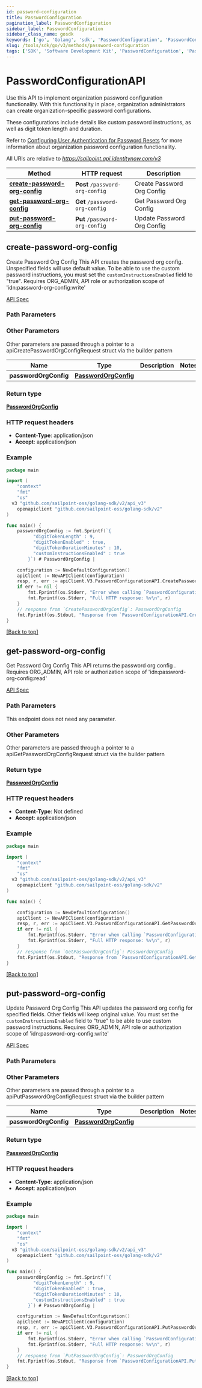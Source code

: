 ```yaml
---
id: password-configuration
title: PasswordConfiguration
pagination_label: PasswordConfiguration
sidebar_label: PasswordConfiguration
sidebar_class_name: gosdk
keywords: ['go', 'Golang', 'sdk', 'PasswordConfiguration', 'PasswordConfiguration'] 
slug: /tools/sdk/go/v3/methods/password-configuration
tags: ['SDK', 'Software Development Kit', 'PasswordConfiguration', 'PasswordConfiguration']
---
```


# PasswordConfigurationAPI
  Use this API to implement organization password configuration functionality. 
With this functionality in place, organization administrators can create organization-specific password configurations. 

These configurations include details like custom password instructions, as well as digit token length and duration. 

Refer to [Configuring User Authentication for Password Resets](https://documentation.sailpoint.com/saas/help/pwd/pwd_reset.html) for more information about organization password configuration functionality.
 
All URIs are relative to *https://sailpoint.api.identitynow.com/v3*

Method | HTTP request | Description
------------- | ------------- | -------------
[**create-password-org-config**](#create-password-org-config) | **Post** `/password-org-config` | Create Password Org Config
[**get-password-org-config**](#get-password-org-config) | **Get** `/password-org-config` | Get Password Org Config
[**put-password-org-config**](#put-password-org-config) | **Put** `/password-org-config` | Update Password Org Config


## create-password-org-config
Create Password Org Config
This API creates the password org config. Unspecified fields will use default value.
To be able to use the custom password instructions, you must set the `customInstructionsEnabled` field to "true".
Requires ORG_ADMIN, API role or authorization scope of 'idn:password-org-config:write'

[API Spec](https://developer.sailpoint.com/docs/api/v3/create-password-org-config)

### Path Parameters



### Other Parameters

Other parameters are passed through a pointer to a apiCreatePasswordOrgConfigRequest struct via the builder pattern


Name | Type | Description  | Notes
------------- | ------------- | ------------- | -------------
 **passwordOrgConfig** | [**PasswordOrgConfig**](../models/password-org-config) |  | 

### Return type

[**PasswordOrgConfig**](../models/password-org-config)

### HTTP request headers

- **Content-Type**: application/json
- **Accept**: application/json

### Example

```go
package main

import (
	"context"
	"fmt"
	"os"
  v3 "github.com/sailpoint-oss/golang-sdk/v2/api_v3"
	openapiclient "github.com/sailpoint-oss/golang-sdk/v2"
)

func main() {
    passwordOrgConfig := fmt.Sprintf(`{
          "digitTokenLength" : 9,
          "digitTokenEnabled" : true,
          "digitTokenDurationMinutes" : 10,
          "customInstructionsEnabled" : true
        }`) # PasswordOrgConfig | 

	configuration := NewDefaultConfiguration()
	apiClient := NewAPIClient(configuration)
	resp, r, err := apiClient.V3.PasswordConfigurationAPI.CreatePasswordOrgConfig(context.Background()).PasswordOrgConfig(passwordOrgConfig).Execute()
	if err != nil {
		fmt.Fprintf(os.Stderr, "Error when calling `PasswordConfigurationAPI.CreatePasswordOrgConfig``: %v\n", err)
		fmt.Fprintf(os.Stderr, "Full HTTP response: %v\n", r)
	}
	// response from `CreatePasswordOrgConfig`: PasswordOrgConfig
	fmt.Fprintf(os.Stdout, "Response from `PasswordConfigurationAPI.CreatePasswordOrgConfig`: %v\n", resp)
}
```

[[Back to top]](#)

## get-password-org-config
Get Password Org Config
This API returns the password org config . Requires ORG_ADMIN, API role or authorization scope of 'idn:password-org-config:read'

[API Spec](https://developer.sailpoint.com/docs/api/v3/get-password-org-config)

### Path Parameters

This endpoint does not need any parameter.

### Other Parameters

Other parameters are passed through a pointer to a apiGetPasswordOrgConfigRequest struct via the builder pattern


### Return type

[**PasswordOrgConfig**](../models/password-org-config)

### HTTP request headers

- **Content-Type**: Not defined
- **Accept**: application/json

### Example

```go
package main

import (
	"context"
	"fmt"
	"os"
  v3 "github.com/sailpoint-oss/golang-sdk/v2/api_v3"
	openapiclient "github.com/sailpoint-oss/golang-sdk/v2"
)

func main() {

	configuration := NewDefaultConfiguration()
	apiClient := NewAPIClient(configuration)
	resp, r, err := apiClient.V3.PasswordConfigurationAPI.GetPasswordOrgConfig(context.Background()).Execute()
	if err != nil {
		fmt.Fprintf(os.Stderr, "Error when calling `PasswordConfigurationAPI.GetPasswordOrgConfig``: %v\n", err)
		fmt.Fprintf(os.Stderr, "Full HTTP response: %v\n", r)
	}
	// response from `GetPasswordOrgConfig`: PasswordOrgConfig
	fmt.Fprintf(os.Stdout, "Response from `PasswordConfigurationAPI.GetPasswordOrgConfig`: %v\n", resp)
}
```

[[Back to top]](#)

## put-password-org-config
Update Password Org Config
This API updates the password org config for specified fields. Other fields will keep original value.
You must set the `customInstructionsEnabled` field to "true" to be able to use custom password instructions. 
Requires ORG_ADMIN, API role or authorization scope of 'idn:password-org-config:write'

[API Spec](https://developer.sailpoint.com/docs/api/v3/put-password-org-config)

### Path Parameters



### Other Parameters

Other parameters are passed through a pointer to a apiPutPasswordOrgConfigRequest struct via the builder pattern


Name | Type | Description  | Notes
------------- | ------------- | ------------- | -------------
 **passwordOrgConfig** | [**PasswordOrgConfig**](../models/password-org-config) |  | 

### Return type

[**PasswordOrgConfig**](../models/password-org-config)

### HTTP request headers

- **Content-Type**: application/json
- **Accept**: application/json

### Example

```go
package main

import (
	"context"
	"fmt"
	"os"
  v3 "github.com/sailpoint-oss/golang-sdk/v2/api_v3"
	openapiclient "github.com/sailpoint-oss/golang-sdk/v2"
)

func main() {
    passwordOrgConfig := fmt.Sprintf(`{
          "digitTokenLength" : 9,
          "digitTokenEnabled" : true,
          "digitTokenDurationMinutes" : 10,
          "customInstructionsEnabled" : true
        }`) # PasswordOrgConfig | 

	configuration := NewDefaultConfiguration()
	apiClient := NewAPIClient(configuration)
	resp, r, err := apiClient.V3.PasswordConfigurationAPI.PutPasswordOrgConfig(context.Background()).PasswordOrgConfig(passwordOrgConfig).Execute()
	if err != nil {
		fmt.Fprintf(os.Stderr, "Error when calling `PasswordConfigurationAPI.PutPasswordOrgConfig``: %v\n", err)
		fmt.Fprintf(os.Stderr, "Full HTTP response: %v\n", r)
	}
	// response from `PutPasswordOrgConfig`: PasswordOrgConfig
	fmt.Fprintf(os.Stdout, "Response from `PasswordConfigurationAPI.PutPasswordOrgConfig`: %v\n", resp)
}
```

[[Back to top]](#)

